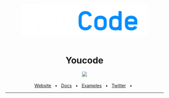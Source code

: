 <div align="center">
<img src="https://raw.githubusercontent.com/Yusfuu/Youcode/main/logo.png" />
</div>
<br />

<div align="center">
  <h1>Youcode</h1>
  <a href="https://github.com/prisma/prisma/blob/main/LICENSE"><img src="https://img.shields.io/badge/license-MIT-blue" /></a>
  <br />
  <br />
  <a href="https://youcode.ma//">Website</a>
  <span>&nbsp;&nbsp;•&nbsp;&nbsp;</span>
  <a href="https://www.prisma.io/docs/">Docs</a>
  <span>&nbsp;&nbsp;•&nbsp;&nbsp;</span>
  <a href="https://github.com/prisma/prisma-examples/">Examples</a>
  <span>&nbsp;&nbsp;•&nbsp;&nbsp;</span>
  <a href="https://twitter.com/YouCode18">Twitter</a>
  <span>&nbsp;&nbsp;•&nbsp;&nbsp;</span>
  <br />
  <hr />
</div>
